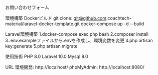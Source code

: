 お問い合わせフォーム

環境構築
Dockerビルド
git clone: git@github.com:coachtech-material/laravel-docker-template.git
docker-compose up -d --build

Laravel環境構築
1.docker-compose exec php bash
2.composer install
3..env.exampleファイルから.envを作成し、環境変数を変更
4.php artisan key:generate
5.php artisan migrate

使用技術
PHP 8.0
Laravel 10.0
Mysql 8.0

URL
環境開発: http://localhost/
phpMyAdmin: http://localhost:8080/
